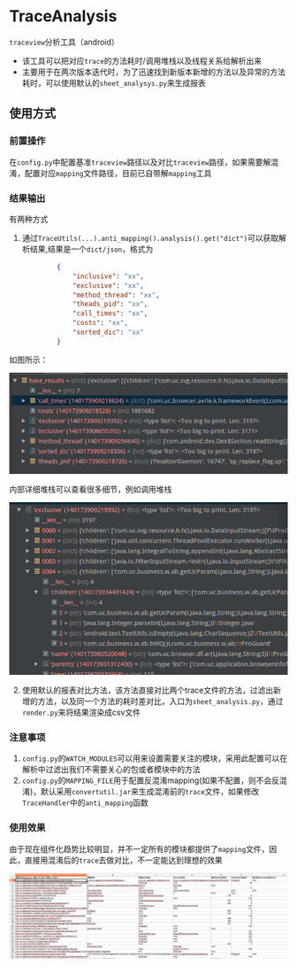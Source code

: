 # TraceAnalysis
`traceview`分析工具（android）
- 该工具可以把对应`trace`的方法耗时/调用堆栈以及线程关系给解析出来
- 主要用于在两次版本迭代时，为了迅速找到新版本新增的方法以及异常的方法耗时，可以使用默认的`sheet_analysys.py`来生成报表

## 使用方式
### 前置操作
在`config.py`中配置基准`traceview`路径以及对比`traceview`路径，如果需要解混淆，配置对应`mapping`文件路径，目前已自带解`mapping`工具

### 结果输出
有两种方式
1. 通过`TraceUtils(...).anti_mapping().analysis().get("dict")`可以获取解析结果,结果是一个`dict/json`，格式为
```json
            {
                "inclusive": "xx",
                "exclusive": "xx",
                "method_thread": "xx",
                "theads_pid": "xx",
                "call_times": "xx",
                "costs": "xx",
                "sorted_dic": "xx"
            }

```
如图所示：

![Alt text](res/analysis_object.png "解析结果<内含详细堆栈信息>")

内部详细堆栈可以查看很多细节，例如调用堆栈

![Alt text](res/detail_stack.png)

2. 使用默认的报表对比方法，该方法直接对比两个trace文件的方法，过滤出新增的方法，以及同一个方法的耗时差对比，入口为`sheet_analysis.py`，通过`render.py`来将结果渲染成csv文件

### 注意事项
1. `config.py`的`WATCH_MODULES`可以用来设置需要关注的模块，采用此配置可以在解析中过滤出我们不需要关心的包或者模块中的方法
2. `config.py`的`MAPPING_FILE`用于配置反混淆mapping(如果不配置，则不会反混淆)，默认采用`convertutil.jar`来生成混淆前的`trace`文件，如果修改`TraceHandler`中的`anti_mapping`函数

### 使用效果
由于现在组件化趋势比较明显，并不一定所有的模块都提供了`mapping`文件，因此，直接用混淆后的`trace`去做对比，不一定能达到理想的效果

![Alt text](res/render_result.png)
